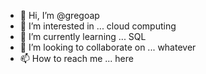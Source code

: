 - 👋 Hi, I’m @gregoap
- 👀 I’m interested in ... cloud computing
- 🌱 I’m currently learning ... SQL
- 💞️ I’m looking to collaborate on ... whatever
- 📫 How to reach me ... here

<!---
gregoap/gregoap is a ✨ special ✨ repository because its `README.md` (this file) appears on your GitHub profile.
You can click the Preview link to take a look at your changes.
--->
